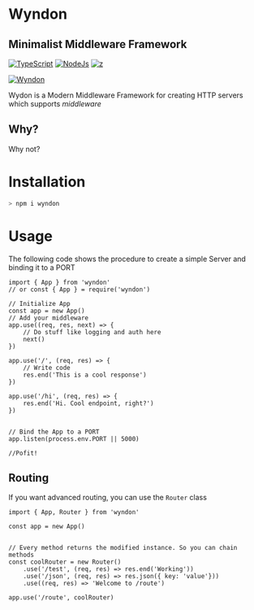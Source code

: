 # Wyndon 

## Minimalist Middleware Framework

[![TypeScript](https://img.shields.io/badge/TypeScript-007ACC?style=for-the-badge&logo=typescript&logoColor=white)](https://www.typescriptlang.org/) [![NodeJs](https://img.shields.io/badge/Node.js-43853D?style=for-the-badge&logo=node.js&logoColor=white)](https://nodejs.org/en/) [![z](https://img.shields.io/npm/dw/wyndon?style=for-the-badge&logoColor=white)](https://www.npmjs.com/package/wyndon)

[![Wyndon](https://nodei.co/npm/wyndon.png)](https://www.npmjs.com/package/wyndon)

Wydon is a Modern Middleware Framework for creating HTTP servers which supports _middleware_

## Why?
Why not?
# Installation
```sh
> npm i wyndon
```
# Usage
The following code shows the procedure to create a simple Server and binding it to a PORT
```TS
import { App } from 'wyndon'
// or const { App } = require('wyndon')

// Initialize App
const app = new App()
// Add your middleware
app.use((req, res, next) => {
    // Do stuff like logging and auth here
    next()
})

app.use('/', (req, res) => {
    // Write code
    res.end('This is a cool response')
})

app.use('/hi', (req, res) => {
    res.end('Hi. Cool endpoint, right?')
})


// Bind the App to a PORT
app.listen(process.env.PORT || 5000)

//Pofit!
```

## Routing

 If you want advanced routing, you can use the `Router` class

```TS
import { App, Router } from 'wyndon'

const app = new App()


// Every method returns the modified instance. So you can chain methods
const coolRouter = new Router()
    .use('/test', (req, res) => res.end('Working'))
    .use('/json', (req, res) => res.json({ key: 'value'}))
    .use((req, res) => 'Welcome to /route')

app.use('/route', coolRouter)


```
